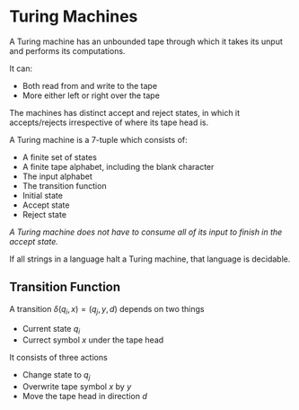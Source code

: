 # Turing Machines

A Turing machine has an unbounded tape through which it takes its unput and performs its computations.

It can:

- Both read from and write to the tape
- More either left or right over the tape

The machines has distinct accept and reject states, in which it accepts/rejects irrespective of where its tape head is.

A Turing machine is a 7-tuple which consists of:

- A finite set of states
- A finite tape alphabet, including the blank character
- The input alphabet
- The transition function
- Initial state
- Accept state
- Reject state

_A Turing machine does not have to consume all of its input to finish in the accept state._

If all strings in a language halt a Turing machine, that language is decidable.

## Transition Function

A transition $\delta (q_i,x)=(q_j,y,d)$ depends on two things

- Current state $q_i$
- Currect symbol $x$ under the tape head

It consists of three actions

- Change state to $q_j$
- Overwrite tape symbol $x$ by $y$
- Move the tape head in direction $d$

